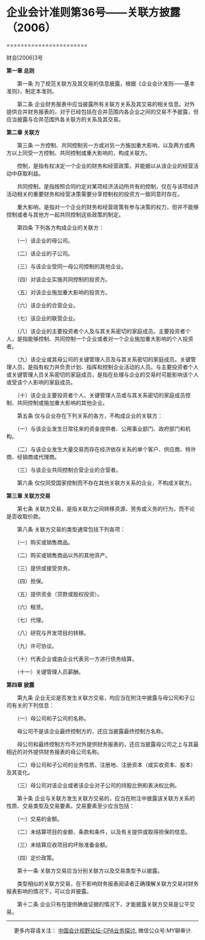 ﻿# 企业会计准则第36号——关联方披露（2006）
=======================

财会\[2006\]3号

**第一章 总则**

　　第一条 为了规范关联方及其交易的信息披露，根据《企业会计准则——基本准则》，制定本准则。

　　第二条 企业财务报表中应当披露所有关联方关系及其交易的相关信息。对外提供合并财务报表的，对于已经包括在合并范围内各企业之间的交易不予披露，但应当披露与合并范围外各关联方的关系及其交易。

**第二章 关联方**

　　第三条 一方控制、共同控制另一方或对另一方施加重大影响，以及两方或两方以上同受一方控制、共同控制或重大影响的，构成关联方。

　　控制，是指有权决定一个企业的财务和经营政策，并能据以从该企业的经营活动中获取利益。

　　共同控制，是指按照合同约定对某项经济活动所共有的控制，仅在与该项经济活动相关的重要财务和经营决策需要分享控制权的投资方一致同意时存在。

　　重大影响，是指对一个企业的财务和经营政策有参与决策的权力，但并不能够控制或者与其他方一起共同控制这些政策的制定。

　　第四条 下列各方构成企业的关联方：

　　（一）该企业的母公司。

　　（二）该企业的子公司。

　　（三）与该企业受同一母公司控制的其他企业。

　　（四）对该企业实施共同控制的投资方。

　　（五）对该企业施加重大影响的投资方。

　　（六）该企业的合营企业。

　　（七）该企业的联营企业。

　　（八）该企业的主要投资者个人及与其关系密切的家庭成员。主要投资者个人，是指能够控制、共同控制一个企业或者对一个企业施加重大影响的个人投资者。

　　（九）该企业或其母公司的关键管理人员及与其关系密切的家庭成员。关键管理人员，是指有权力并负责计划、指挥和控制企业活动的人员。与主要投资者个人或关键管理人员关系密切的家庭成员，是指在处理与企业的交易时可能影响该个人或受该个人影响的家庭成员。

　　（十）该企业主要投资者个人、关键管理人员或与其关系密切的家庭成员控制、共同控制或施加重大影响的其他企业。

　　第五条 仅与企业存在下列关系的各方，不构成企业的关联方：

　　（一）与该企业发生日常往来的资金提供者、公用事业部门、政府部门和机构。

　　（二）与该企业发生大量交易而存在经济依存关系的单个客户、供应商、特许商、经销商或代理商。

　　（三）与该企业共同控制合营企业的合营者。

　　第六条 仅仅同受国家控制而不存在其他关联方关系的企业，不构成关联方。

**第三章 关联方交易**

　　第七条 关联方交易，是指关联方之间转移资源、劳务或义务的行为，而不论是否收取价款。

　　第八条 关联方交易的类型通常包括下列各项：

　　（一）购买或销售商品。

　　（二）购买或销售商品以外的其他资产。

　　（三）提供或接受劳务。

　　（四）担保。

　　（五）提供资金（贷款或股权投资）。

　　（六）租赁。

　　（七）代理。

　　（八）研究与开发项目的转移。

　　（九）许可协议。

　　（十）代表企业或由企业代表另一方进行债务结算。

　　（十一）关键管理人员薪酬。

**第四章 披露**

　　第九条 企业无论是否发生关联方交易，均应当在附注中披露与母公司和子公司有关的下列信息：

　　（一）母公司和子公司的名称。

　　母公司不是该企业最终控制方的，还应当披露最终控制方名称。

　　母公司和最终控制方均不对外提供财务报表的，还应当披露母公司之上与其最相近的对外提供财务报表的母公司名称。

　　（二）母公司和子公司的业务性质、注册地、注册资本（或实收资本、股本）及其变化。

　　（三）母公司对该企业或者该企业对子公司的持股比例和表决权比例。

　　第十条 企业与关联方发生关联方交易的，应当在附注中披露该关联方关系的性质、交易类型及交易要素。交易要素至少应当包括：

　　（一）交易的金额。

　　（二）未结算项目的金额、条款和条件，以及有关提供或取得担保的信息。

　　（三）未结算应收项目的坏账准备金额。

　　（四）定价政策。

　　第十一条 关联方交易应当分别关联方以及交易类型予以披露。

　　类型相似的关联方交易，在不影响财务报表阅读者正确理解关联方交易对财务报表影响的情况下，可以合并披露。

　　第十二条 企业只有在提供确凿证据的情况下，才能披露关联方交易是公平交易。

* * *

     更多内容请关注： [中国会计视野论坛-CPA业务探讨.](https://bbs.esnai.com/thread-5354530-1-3.html) 微信公众号:MY聊审计.